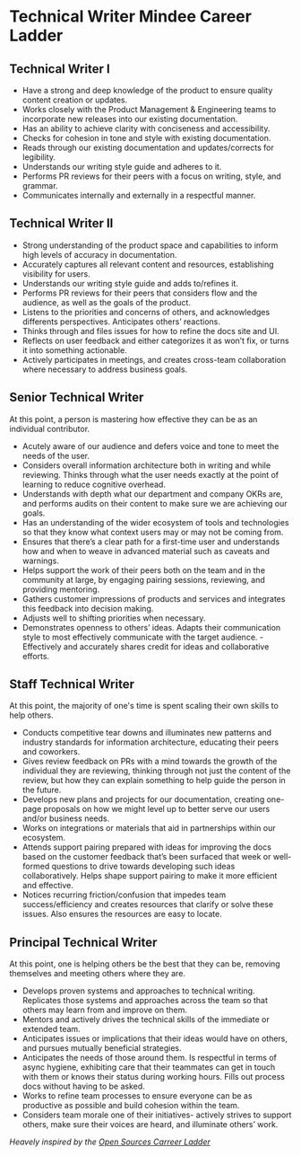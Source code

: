 # Technical Writer Mindee Career Ladder

## Technical Writer I
- Have a strong and deep knowledge of the product to ensure quality content creation or updates.
- Works closely with the Product Management & Engineering teams to incorporate new releases into our existing documentation.
- Has an ability to achieve clarity with conciseness and accessibility.
- Checks for cohesion in tone and style with existing documentation.
- Reads through our existing documentation and updates/corrects for legibility.
- Understands our writing style guide and adheres to it.
- Performs PR reviews for their peers with a focus on writing, style, and grammar.
- Communicates internally and externally in a respectful manner.

## Technical Writer II
- Strong understanding of the product space and capabilities to inform high levels of accuracy in documentation.
- Accurately captures all relevant content and resources, establishing visibility for users.
- Understands our writing style guide and adds to/refines it.
- Performs PR reviews for their peers that considers flow and the audience, as well as the goals of the product.
- Listens to the priorities and concerns of others, and acknowledges differents perspectives. Anticipates others’ reactions.
- Thinks through and files issues for how to refine the docs site and UI.
- Reflects on user feedback and either categorizes it as won’t fix, or turns it into something actionable.
- Actively participates in meetings, and creates cross-team collaboration where necessary to address business goals.

## Senior Technical Writer
At this point, a person is mastering how effective they can be as an individual contributor.

- Acutely aware of our audience and defers voice and tone to meet the needs of the user.
- Considers overall information architecture both in writing and while reviewing. Thinks through what the user needs exactly at the point of learning to reduce cognitive overhead.
- Understands with depth what our department and company OKRs are, and performs audits on their content to make sure we are achieving our goals.
- Has an understanding of the wider ecosystem of tools and technologies so that they know what context users may or may not be coming from.
- Ensures that there’s a clear path for a first-time user and understands how and when to weave in advanced material such as caveats and warnings.
- Helps support the work of their peers both on the team and in the community at large, by engaging pairing sessions, reviewing, and providing mentoring.
- Gathers customer impressions of products and services and integrates this feedback into decision making.
- Adjusts well to shifting priorities when necessary.
- Demonstrates openness to others’ ideas. Adapts their communication style to most effectively communicate with the target audience. - Effectively and accurately shares credit for ideas and collaborative efforts.

## Staff Technical Writer
At this point, the majority of one's time is spent scaling their own skills to help others.

- Conducts competitive tear downs and illuminates new patterns and industry standards for information architecture, educating their peers and coworkers.
- Gives review feedback on PRs with a mind towards the growth of the individual they are reviewing, thinking through not just the content of the review, but how they can explain something to help guide the person in the future.
- Develops new plans and projects for our documentation, creating one-page proposals on how we might level up to better serve our users and/or business needs.
- Works on integrations or materials that aid in partnerships within our ecosystem.
- Attends support pairing prepared with ideas for improving the docs based on the customer feedback that’s been surfaced that week or well-formed questions to drive towards developing such ideas collaboratively. Helps shape support pairing to make it more efficient and effective.
- Notices recurring friction/confusion that impedes team success/efficiency and creates resources that clarify or solve these issues. Also ensures the resources are easy to locate.

## Principal Technical Writer
At this point, one is helping others be the best that they can be, removing themselves and meeting others where they are.

- Develops proven systems and approaches to technical writing. Replicates those systems and approaches across the team so that others may learn from and improve on them.
- Mentors and actively drives the technical skills of the immediate or extended team.
- Anticipates issues or implications that their ideas would have on others, and pursues mutually beneficial strategies.
- Anticipates the needs of those around them. Is respectful in terms of async hygiene, exhibiting care that their teammates can get in touch with them or knows their status during working hours. Fills out process docs without having to be asked.
- Works to refine team processes to ensure everyone can be as productive as possible and build cohesion within the team.
- Considers team morale one of their initiatives- actively strives to support others, make sure their voices are heard, and illuminate others’ work.

*Heavely inspired by the [Open Sources Carreer Ladder](https://career-ladders.dev/docs/)*
